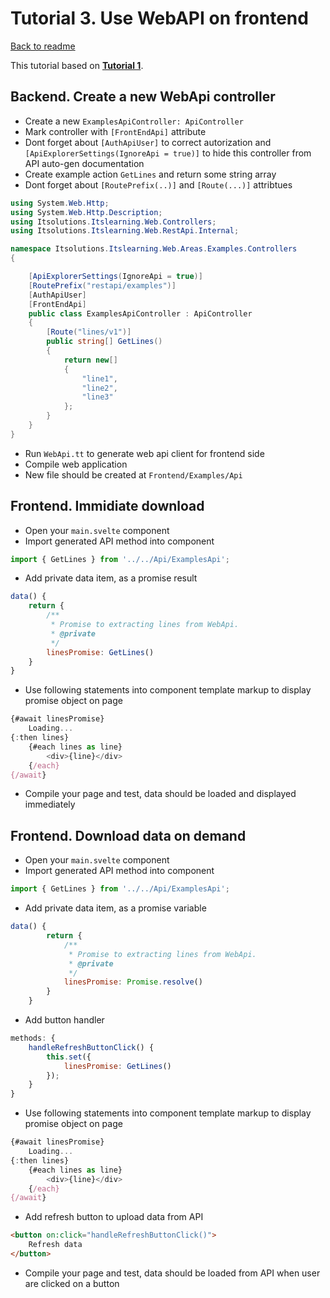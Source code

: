 # Tutorial 3. Use WebAPI on frontend

[Back to readme](/readme.md)

This tutorial based on **[Tutorial 1](t1-empty-page.md)**.

## Backend. Create a new WebApi controller

 - Create a new `ExamplesApiController: ApiController`
 - Mark controller with `[FrontEndApi]` attribute
 - Dont forget about `[AuthApiUser]` to correct autorization and `[ApiExplorerSettings(IgnoreApi = true)]` to hide this controller from API auto-gen documentation
 - Create example action `GetLines` and return some string array
 - Dont forget about `[RoutePrefix(..)]` and `[Route(...)]` attribtues
```cs
using System.Web.Http;
using System.Web.Http.Description;
using Itsolutions.Itslearning.Web.Controllers;
using Itsolutions.Itslearning.Web.RestApi.Internal;

namespace Itsolutions.Itslearning.Web.Areas.Examples.Controllers
{

    [ApiExplorerSettings(IgnoreApi = true)]
    [RoutePrefix("restapi/examples")]
    [AuthApiUser]
    [FrontEndApi]
    public class ExamplesApiController : ApiController
    {
        [Route("lines/v1")]
        public string[] GetLines()
        {
            return new[]
            {
                "line1",
                "line2",
                "line3"
            };
        }
    }
}
```
 - Run `WebApi.tt` to generate web api client for frontend side
 - Compile web application
 - New file should be created at `Frontend/Examples/Api`

## Frontend. Immidiate download

 - Open your `main.svelte` component
 - Import generated API method into component
```js
import { GetLines } from '../../Api/ExamplesApi';
```
 - Add private data item, as a promise result
```js
data() {
    return {
        /**
         * Promise to extracting lines from WebApi.
         * @private
         */
        linesPromise: GetLines()
    }
}
```
 - Use following statements into component template markup to display promise object on page
```js
{#await linesPromise}
    Loading...
{:then lines}
    {#each lines as line}
        <div>{line}</div>
    {/each}
{/await}
```
 - Compile your page and test, data should be loaded and displayed immediately

## Frontend. Download data on demand

 - Open your `main.svelte` component
 - Import generated API method into component
```js
import { GetLines } from '../../Api/ExamplesApi';
```
 - Add private data item, as a promise variable
```js
data() {
        return {
            /**
             * Promise to extracting lines from WebApi.
             * @private
             */
            linesPromise: Promise.resolve()
        }
    }
```
 - Add button handler
```js
methods: {
    handleRefreshButtonClick() {
        this.set({
            linesPromise: GetLines()
        });
    }
}
```
 - Use following statements into component template markup to display promise object on page
```js
{#await linesPromise}
    Loading...
{:then lines}
    {#each lines as line}
        <div>{line}</div>
    {/each}
{/await}
```
 - Add refresh button to upload data from API
```html
<button on:click="handleRefreshButtonClick()">
    Refresh data
</button>
```
 - Compile your page and test, data should be loaded from API when user are clicked on a button